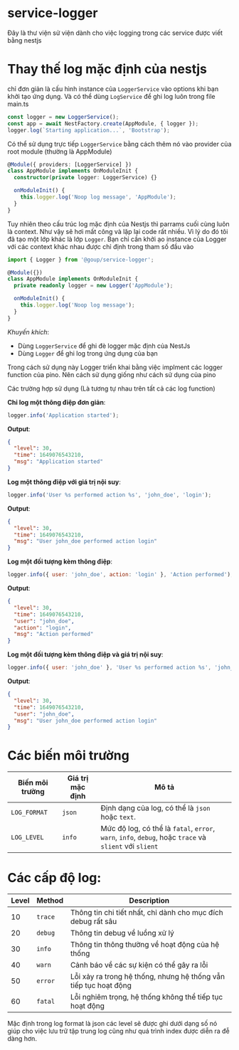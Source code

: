 # service-logger

Đây là thư viện sử viện dành cho việc logging trong các service được viết bằng nestjs

# Thay thế log mặc định của nestjs

chỉ đơn giản là cấu hình instance của `LoggerService` vào options khi bạn khởi tạo ứng dụng. Và có thể dùng `LogService` để ghi log luôn trong file main.ts

```typescript
const logger = new LoggerService();
const app = await NestFactory.create(AppModule, { logger });
logger.log(`Starting application...`, 'Bootstrap');
```

Có thể sử dụng trực tiếp `LoggerService` bằng cách thêm nó vào provider của root module (thường là AppModule)

```typescript
@Module({ providers: [LoggerService] })
class AppModule implements OnModuleInit {
  constructor(private logger: LoggerService) {}

  onModuleInit() {
    this.logger.log('Noop log message', 'AppModule');
  }
}
```

Tuy nhiên theo cấu trúc log mặc định của Nestjs thì parrams cuối cùng luôn là context. Như vậy sẽ hơi mất công và lặp lại code rất nhiều. Vì lý do đó tôi đã tạo một lớp khác là lớp `Logger`. Bạn chỉ cần khởi ạo instance của Logger với các context khác nhau được chỉ định trong tham số đầu vào

```typescript
import { Logger } from '@goup/service-logger';

@Module({})
class AppModule implements OnModuleInit {
  private readonly logger = new Logger('AppModule');

  onModuleInit() {
    this.logger.log('Noop log message');
  }
}
```

_Khuyến khích_:

- Dùng `LoggerService` để ghi đè logger mặc định của NestJs
- Dùng `Logger` để ghi log trong ứng dụng của bạn

Trong cách sử dụng này Logger triển khai bằng việc implment các logger function của pino. Nên cách sử dụng giống như cách sử dụng của pino

Các trường hợp sử dụng (Là tương tự nhau trên tất cả các log function)

**Chỉ log một thông điệp đơn giản**:

```javascript
logger.info('Application started');
```

**Output**:

```json
{
  "level": 30,
  "time": 1649076543210,
  "msg": "Application started"
}
```

**Log một thông điệp với giá trị nội suy**:

```javascript
logger.info('User %s performed action %s', 'john_doe', 'login');
```

**Output**:

```json
{
  "level": 30,
  "time": 1649076543210,
  "msg": "User john_doe performed action login"
}
```

**Log một đối tượng kèm thông điệp**:

```javascript
logger.info({ user: 'john_doe', action: 'login' }, 'Action performed');
```

**Output**:

```json
{
  "level": 30,
  "time": 1649076543210,
  "user": "john_doe",
  "action": "login",
  "msg": "Action performed"
}
```

**Log một đối tượng kèm thông điệp và giá trị nội suy**:

```javascript
logger.info({ user: 'john_doe' }, 'User %s performed action %s', 'john_doe', 'login');
```

**Output**:

```json
{
  "level": 30,
  "time": 1649076543210,
  "user": "john_doe",
  "msg": "User john_doe performed action login"
}
```

# Các biến môi trường

| Biến môi trường | Giá trị mặc định | Mô tả                                                                                                  |
| --------------- | ---------------- | ------------------------------------------------------------------------------------------------------ |
| `LOG_FORMAT`    | `json`           | Định dạng của log, có thể là `json` hoặc `text`.                                                       |
| `LOG_LEVEL`     | `info`           | Mức độ log, có thể là `fatal`, `error`, `warn`, `info`, `debug`, hoặc `trace` và `slient` với `slient` |

# Các cấp độ log:

| Level | Method  | Description                                                      |
| ----- | ------- | ---------------------------------------------------------------- |
| 10    | `trace` | Thông tin chi tiết nhất, chỉ dành cho mục đích debug rất sâu     |
| 20    | `debug` | Thông tin debug về luồng xử lý                                   |
| 30    | `info`  | Thông tin thông thường về hoạt động của hệ thống                 |
| 40    | `warn`  | Cảnh báo về các sự kiện có thể gây ra lỗi                        |
| 50    | `error` | Lỗi xảy ra trong hệ thống, nhưng hệ thống vẫn tiếp tục hoạt động |
| 60    | `fatal` | Lỗi nghiêm trọng, hệ thống không thể tiếp tục hoạt động          |

Mặc định trong log format là json các level sẽ được ghi dưới dạng số nó giúp cho việc lưu trữ tập trung log cũng như quá trình index được diễn ra đễ dàng hơn.

